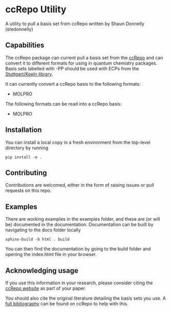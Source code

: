 # ccRepo Utility

A utility to pull a basis set from ccRepo written by Shaun Donnelly (stedonnelly)

## Capabilities

The ccRepo package can current pull a basis set from the [ccRepo](http://www.grant-hill.group.shef.ac.uk/ccrepo/index.html) and can convert it to different formats for using in quantum chemistry packages.
Basis sets labelled with -PP should be used with ECPs from the [Stuttgart/Koeln library](https://www.tc.uni-koeln.de/PP/index.en.html).

It can currently convert a ccRepo basis to the following formats:

   - MOLPRO

The following formats can be read into a ccRepo basis:

   - MOLPRO

## Installation
   
You can install a local copy in a fresh environment from the top-level directory by running

    pip install -e .

## Contributing

Contributions are welcomed, either in the form of raising issues or pull requests on this repo.

## Examples

There are working examples in the examples folder, and these are (or will be) documented in the documentation. Documentation can be built by navigating to the docs folder locally 

    sphinx-build -b html . build 

You can then find the documentation by going to the build folder and opening the index.html file in your browser.

## Acknowledging usage

If you use this information in your research, please consider citing the [ccRepo website](http://www.grant-hill.group.shef.ac.uk/ccrepo/index.html) as part of your paper.

You should also cite the original literature detailing the basis sets you use. A [full bibliography](http://www.grant-hill.group.shef.ac.uk/ccrepo/bib.html) can be found on ccRepo to help with this.
